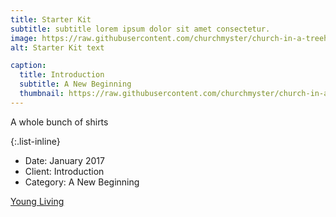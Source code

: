 ```yaml
---
title: Starter Kit
subtitle: subtitle lorem ipsum dolor sit amet consectetur.
image: https://raw.githubusercontent.com/churchmyster/church-in-a-treehouse/master/_portfolio/Starter_Kit.jpeg
alt: Starter Kit text

caption:
  title: Introduction
  subtitle: A New Beginning
  thumbnail: https://raw.githubusercontent.com/churchmyster/church-in-a-treehouse/master/_portfolio/Starter_Kit.jpeg
---
```

A whole bunch of shirts 

{:.list-inline}
- Date: January 2017
- Client: Introduction
- Category: A New Beginning

[Young Living](https://www.youngliving.com/apps/enrollment/step/1 "Young Living Enroll")

